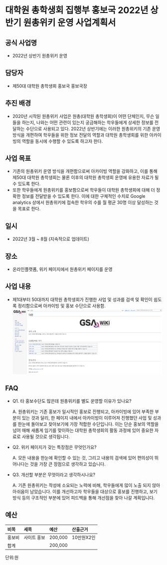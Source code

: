 
대학원 총학생회 집행부 홍보국 2022년 상반기 원총위키 운영 사업계획서
===

## 공식 사업명
- 2022년 상반기 원총위키 운영

## 담당자
- 제50대 대학원 총학생회 홍보국 홍보국장 

## 추진 배경
-  2020년 시작된 원총위키 사업은 원총(대학원 총학생회)이 어떤 단체인지, 무슨 일들을 하는지, 나와는 어떤 관련이 있는지 궁금해하는 학우들에게 상세한 정보를 전달하는 수단으로 사용되고 있다. 2022년 상반기에는 이러한 원총위키의 기존 운영방식을 개편하여 학우들을 위한 정보 전달의 역할과 대학원 총학생회를 위한 아카이빙의 역할을 동시에 수행할 수 있도록 하고자 한다.

## 사업 목표
- 기존의 원총위키 운영 방식을 개편함으로써 아카이빙 역할을 강화하고, 이를 통해 제50대 대학원 총학생회는 물론 이후의 대학원 총학생회 운영에 유용한 자료가 될 수 있도록 한다.
- 또한 학우들에게 원총위키를 홍보함으로써 학우들이 대학원 총학생회에 대해 더 정확한 정보를 전달받을 수 있도록 한다. 이에 대한 구체적인 수치로 Google analytics 상에서 원총위키에 접속한 학우의 수를 월 평균 30명 이상 달성하는 것을 목표로 한다.

## 일시
- 2022년 3월 ~ 8월 (지속적으로 업데이트)

## 장소
- 온라인플랫폼, 위키 페이지에서 원총위키 페이지를 운영

## 사업 내용
- 제1대부터 50대까지 대학원 총학생회가 진행한 사업 및 성과를 검색 및 확인이 쉽도록 정리함으로써 아카이빙 및 홍보 수단으로 사용함.
![원총위키](../resources/resource16.png)

## FAQ
- Q1. 타 홍보수단도 많은데 원총위키를 별도 운영할 이유가 있나요?

    A. 원총위키는 기존 홍보가 일시적인 홍보로 진행되고, 아카이빙에 있어 부족한 부분이 있는 것과 달리, 한 페이지 내에서 아카이빙이 이루어져 진행했던 사업 및 성과를 한눈에 돌아보고 찾아보기에 가장 적합한 수단입니다. 이는 단순 홍보의 역할을 넘어 매해 새롭게 임기를 맞이하는 대학원 총학생회의 활동 과정에 있어 중요한 자료로 사용될 것으로 생각됩니다. 

- Q2. 위키 페이지가 갖는 특장점은 무엇인가요?

    A. 모든 내용을 한눈에 확인할 수 있는 것, 그리고 내용의 검색에 있어 편의성이 뛰어나다는 것을 가장 큰 장점으로 생각하고 있습니다.

- Q3. 개선할 부분은 무엇이라고 생각하시나요?

    A. 기존 원총위키는 작성에 소요되는 노력에 비해, 학우들에게 많이 노출 되지 않아 아쉬움이 남았습니다. 이를 개선하고자 학우들을 대상으로 홍보를 진행하고, 보기 방식 등의 구조적인 부분에 있어 피드백을 통해 개선점을 찾아 나갈 계획입니다.


## 예산
| 비목   | 세목        | 예산    | 산출근거   |
|:-------|:------------|:--------|:-----------|
| 홍보비 | 사이트 홍보 | 200,000 | 10만원X2인 |
| 합계   |             | 200,000 |            |

단위:원